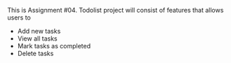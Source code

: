 This is Assignment #04. Todolist project will consist of features that 
allows users to
- Add new tasks
- View all tasks
- Mark tasks as completed
- Delete tasks

